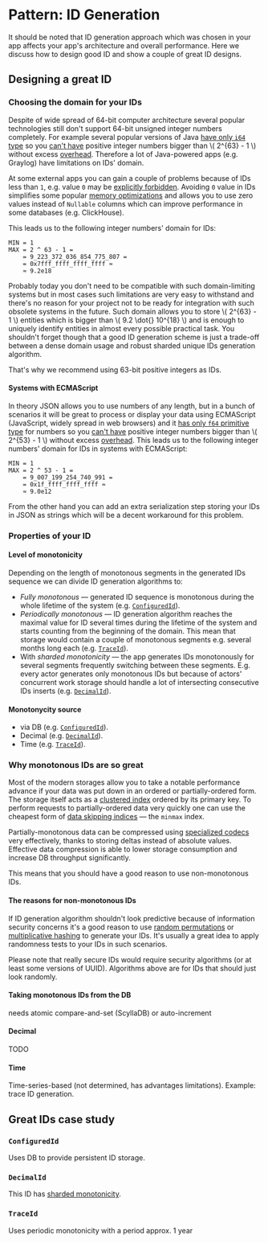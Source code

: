 # Pattern: ID Generation

It should be noted that ID generation approach which was chosen in your app affects your app's architecture and overall performance.
Here we discuss how to design good ID and show a couple of great ID designs.

## Designing a great ID

### Choosing the domain for your IDs

Despite of wide spread of 64-bit computer architecture several popular technologies still don't support 64-bit unsigned integer numbers completely.
For example several popular versions of Java [have only `i64` type](https://docs.oracle.com/javase/specs/jls/se8/html/jls-3.html) so you [can't have](https://docs.oracle.com/javase/8/docs/api/java/lang/Long.html#MAX_VALUE) positive integer numbers bigger than \\( 2\^{63} - 1 \\) without excess [overhead](https://docs.oracle.com/javase/8/docs/api/java/math/BigInteger.html).
Therefore a lot of Java-powered apps (e.g. Graylog) have limitations on IDs' domain.

At some external apps you can gain a couple of problems because of IDs less than `1`, e.g. value `0` may be [explicitly forbidden](https://cloud.google.com/datastore/docs/concepts/entities#assigning_your_own_numeric_id).
Avoiding `0` value in IDs simplifies some popular [memory optimizations](https://doc.rust-lang.org/core/num/struct.NonZeroU64.html) and allows you to use zero values instead of `Nullable` columns which can improve performance in some databases (e.g. ClickHouse).

This leads us to the following integer numbers' domain for IDs:

```
MIN = 1
MAX = 2 ^ 63 - 1 =
    = 9_223_372_036_854_775_807 =
    = 0x7fff_ffff_ffff_ffff ≈
    ≈ 9.2e18
```

Probably today you don't need to be compatible with such domain-limiting systems but in most cases such limitations are very easy to withstand and there's no reason for your project not to be ready for integration with such obsolete systems in the future.
Such domain allows you to store \\( 2\^{63} - 1 \\) entities which is bigger than \\( 9.2 \dot{} 10\^{18} \\) and is enough to uniquely identify entities in almost every possible practical task.
You shouldn't forget though that a good ID generation scheme is just a trade-off between a dense domain usage and robust sharded unique IDs generation algorithm.

That's why we recommend using 63-bit positive integers as IDs.

#### Systems with ECMAScript

In theory JSON allows you to use numbers of any length, but in a bunch of scenarios it will be great to process or display your data using ECMAScript (JavaScript, widely spread in web browsers) and it [has only `f64` primitive type](https://262.ecma-international.org/11.0/#sec-numbers-and-dates) for numbers so you [can't have](https://262.ecma-international.org/11.0/#sec-number.max_safe_integer) positive integer numbers bigger than \\( 2\^{53} - 1 \\) without excess [overhead](https://262.ecma-international.org/11.0/#sec-ecmascript-language-types-bigint-type).
This leads us to the following integer numbers' domain for IDs in systems with ECMAScript:

```
MIN = 1
MAX = 2 ^ 53 - 1 =
    = 9_007_199_254_740_991 =
    = 0x1f_ffff_ffff_ffff ≈
    ≈ 9.0e12
```

From the other hand you can add an extra serialization step storing your IDs in JSON as strings which will be a decent workaround for this problem.

### Properties of your ID


#### Level of monotonicity

Depending on the length of monotonous segments in the generated IDs sequence we can divide ID generation algorithms to:

- _Fully monotonous_ — generated ID sequence is monotonous during the whole lifetime of the system (e.g. [`ConfiguredId`][ConfiguredId]).
- _Periodically monotonous_ — ID generation algorithm reaches the maximal value for ID several times during the lifetime of the system and starts counting from the beginning of the domain.
    This mean that storage would contain a couple of monotonous segments e.g. several months long each (e.g. [`TraceId`][TraceId]).
- With _sharded monotonicity_ — the app generates IDs monotonously for several segments frequently switching between these segments.
    E.g. every actor generates only monotonous IDs but because of actors' concurrent work storage should handle a lot of intersecting consecutive IDs inserts (e.g. [`DecimalId`][DecimalId]).

#### Monotonycity source

- via DB (e.g. [`ConfiguredId`][ConfiguredId]).
- Decimal (e.g. [`DecimalId`][DecimalId]).
- Time (e.g. [`TraceId`][TraceId]).

### Why monotonous IDs are so great

Most of the modern storages allow you to take a notable performance advance if your data was put down in an ordered or partially-ordered form.
The storage itself acts as a [clustered index](https://use-the-index-luke.com/sql/glossary/clustered-index) ordered by its primary key.
To perform requests to partially-ordered data very quickly one can use the cheapest form of [data skipping indices](https://clickhouse.tech/docs/en/engines/table-engines/mergetree-family/mergetree/#available-types-of-indices) — the `minmax` index.

Partially-monotonous data can be compressed using [specialized codecs](https://clickhouse.tech/docs/en/sql-reference/statements/create/table/#create-query-specialized-codecs) very effectively, thanks to storing deltas instead of absolute values.
Effective data compression is able to lower storage consumption and increase DB throughput significantly.

This means that you should have a good reason to use non-monotonous IDs.

#### The reasons for non-monotonous IDs

If ID generation algorithm shouldn't look predictive because of information security concerns it's a good reason to use [random permutations](https://en.wikipedia.org/wiki/Random_permutation) or [multiplicative hashing](https://en.wikipedia.org/wiki/Hash_function#Multiplicative_hashing) to generate your IDs.
It's usually a great idea to apply randomness tests to your IDs in such scenarios.

Please note that really secure IDs would require security algorithms (or at least some versions of UUID).
Algorithms above are for IDs that should just look randomly.

#### Taking monotonous IDs from the DB

needs atomic compare-and-set (ScyllaDB) or auto-increment

#### Decimal

TODO

#### Time
Time-series-based (not determined, has advantages limitations). Example: trace ID generation.

## Great IDs case study

### `ConfiguredId`

Uses DB to provide persistent ID storage.

### `DecimalId`

This ID has [sharded monotonicity][monotonicity_level].

### `TraceId`

Uses periodic monotonicity with a period approx. 1 year

[ConfiguredId]: #configuredid
[DecimalId]: #decimalid
[monotonicity_level]: #level-of-monotonicity
[TraceId]: #traceid
